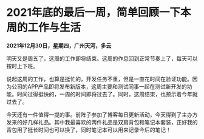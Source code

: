 # 2021年底的最后一周，简单回顾一下本周的工作与生活

**2021年12月30日，星期四，广州天河，多云**

明天又是周五了，这周的工作即将结束。这周的作息回到正常节奏上了，每天可以按时上下班。


说起这周的工作，也算是挺忙的，开发任务不重，但是一直花时间在验证功能。因为公司的APP产品即将发布新版本，这周主要和测试同事一起在测试新开发的功能。时间过得挺快的，一周的时间即将过去了。同时，这周结束，也预示着今年就过去了。



今天还有一件值得一提的事。前阵子参加了博客每日更新活动，今天得到了主办方发来的好几样礼品。其中我最喜欢的两件礼品是双肩背包和笔记本套装，正好我的背包用了挺长时间也可以换了，同时笔记本可以用来记录今后的笔记！


